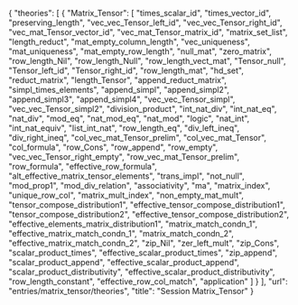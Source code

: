 {
    "theories": [
        {
            "Matrix_Tensor": [
                "times_scalar_id",
                "times_vector_id",
                "preserving_length",
                "vec_vec_Tensor_left_id",
                "vec_vec_Tensor_right_id",
                "vec_mat_Tensor_vector_id",
                "vec_mat_Tensor_matrix_id",
                "matrix_set_list",
                "length_reduct",
                "mat_empty_column_length",
                "vec_uniqueness",
                "mat_uniqueness",
                "mat_empty_row_length",
                "null_mat",
                "zero_matrix",
                "row_length_Nil",
                "row_length_Null",
                "row_length_vect_mat",
                "Tensor_null",
                "Tensor_left_id",
                "Tensor_right_id",
                "row_length_mat",
                "hd_set",
                "reduct_matrix",
                "length_Tensor",
                "append_reduct_matrix",
                "simpl_times_elements",
                "append_simpl",
                "append_simpl2",
                "append_simpl3",
                "append_simpl4",
                "vec_vec_Tensor_simpl",
                "vec_vec_Tensor_simpl2",
                "division_product",
                "int_nat_div",
                "int_nat_eq",
                "nat_div",
                "mod_eq",
                "nat_mod_eq",
                "nat_mod",
                "logic",
                "nat_int",
                "int_nat_equiv",
                "list_int_nat",
                "row_length_eq",
                "div_left_ineq",
                "div_right_ineq",
                "col_vec_mat_Tensor_prelim",
                "col_vec_mat_Tensor",
                "col_formula",
                "row_Cons",
                "row_append",
                "row_empty",
                "vec_vec_Tensor_right_empty",
                "row_vec_mat_Tensor_prelim",
                "row_formula",
                "effective_row_formula",
                "alt_effective_matrix_tensor_elements",
                "trans_impl",
                "not_null",
                "mod_prop1",
                "mod_div_relation",
                "associativity",
                "ma",
                "matrix_index",
                "unique_row_col",
                "matrix_mult_index",
                "non_empty_mat_mult",
                "tensor_compose_distribution1",
                "effective_tensor_compose_distribution1",
                "tensor_compose_distribution2",
                "effective_tensor_compose_distribution2",
                "effective_elements_matrix_distribution1",
                "matrix_match_condn_1",
                "effective_matrix_match_condn_1",
                "matrix_match_condn_2",
                "effective_matrix_match_condn_2",
                "zip_Nil",
                "zer_left_mult",
                "zip_Cons",
                "scalar_product_times",
                "effective_scalar_product_times",
                "zip_append",
                "scalar_product_append",
                "effective_scalar_product_append",
                "scalar_product_distributivity",
                "effective_scalar_product_distributivity",
                "row_length_constant",
                "effective_row_col_match",
                "application"
            ]
        }
    ],
    "url": "entries/matrix_tensor/theories",
    "title": "Session Matrix_Tensor"
}